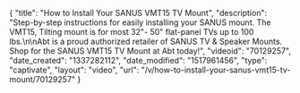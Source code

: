 {
    "title": "How to Install Your SANUS VMT15 TV Mount",
    "description": "Step-by-step instructions for easily installing your SANUS mount. The VMT15, Tilting mount is for most 32\"- 50\" flat-panel TVs up to 100 lbs.\n\nAbt is a proud authorized retailer of SANUS TV & Speaker Mounts. Shop for the SANUS VMT15 TV Mount at Abt today!",
    "videoid": "70129257",
    "date_created": "1337282112",
    "date_modified": "1517961456",
    "type": "captivate",
    "layout": "video",
    "url": "\/v\/how-to-install-your-sanus-vmt15-tv-mount\/70129257"
}
